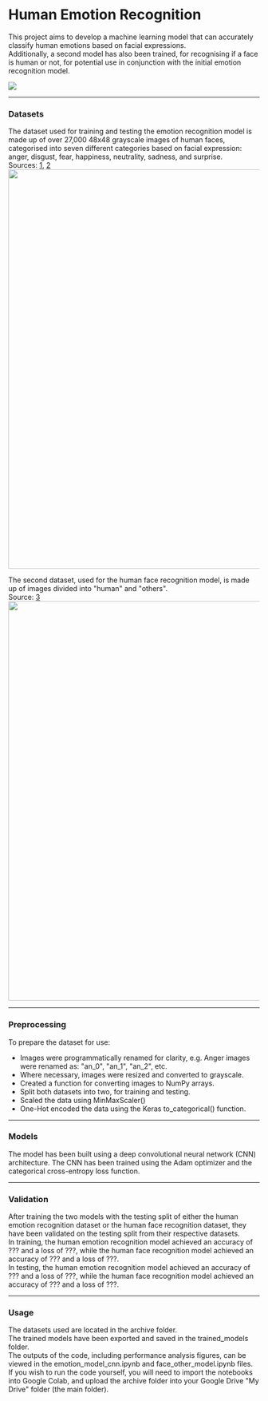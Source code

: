 # Human Emotion Recognition  
  
This project aims to develop a machine learning model that can accurately classify human emotions based on facial expressions.  
Additionally, a second model has also been trained, for recognising if a face is human or not, for potential use in conjunction with the initial emotion recognition model.  
  
<img src=".images/emotion_ML.jpg"/>
  
------------------------  
  
### Datasets
The dataset used for training and testing the emotion recognition model is made up of over 27,000 48x48 grayscale images of human faces, categorised into seven different categories based on facial expression: anger, disgust, fear, happiness, neutrality, sadness, and surprise.  
Sources: [1](https://www.kaggle.com/datasets/sudarshanvaidya/random-images-for-face-emotion-recognition), [2](https://www.kaggle.com/datasets/jonathanoheix/face-expression-recognition-dataset)  
<img src=".images/emotion_faces.png" height="800"/>  
  
The second dataset, used for the human face recognition model, is made up of images divided into "human" and "others".  
Source: [3](https://www.kaggle.com/datasets/prasunroy/natural-images)  
<img src=".images/other.png" height="800"/>  
  
---------------------  
  
### Preprocessing  
To prepare the dataset for use:  
- Images were programmatically renamed for clarity, e.g. Anger images were renamed as: "an_0", "an_1", "an_2", etc.  
- Where necessary, images were resized and converted to grayscale.  
- Created a function for converting images to NumPy arrays.  
- Split both datasets into two, for training and testing.  
- Scaled the data using MinMaxScaler()
- One-Hot encoded the data using the Keras to_categorical() function.  
  
--------------
  
### Models  
The model has been built using a deep convolutional neural network (CNN) architecture. The CNN has been trained using the Adam optimizer and the categorical cross-entropy loss function.  
  
-----------------
  
### Validation
After training the two models with the testing split of either the human emotion recognition dataset or the human face recognition dataset, they have been validated on the testing split from their respective datasets.  
In training, the human emotion recognition model achieved an accuracy of ??? and a loss of ???, while the human face recognition model achieved an accuracy of ??? and a loss of ???.  
In testing, the human emotion recognition model achieved an accuracy of ??? and a loss of ???, while the human face recognition model achieved an accuracy of ??? and a loss of ???.  
  
---------------------
  
### Usage
The datasets used are located in the archive folder.  
The trained models have been exported and saved in the trained_models folder.  
The outputs of the code, including performance analysis figures, can be viewed in the emotion_model_cnn.ipynb and face_other_model.ipynb files.  
If you wish to run the code yourself, you will need to import the notebooks into Google Colab, and upload the archive folder into your Google Drive "My Drive" folder (the main folder).   
